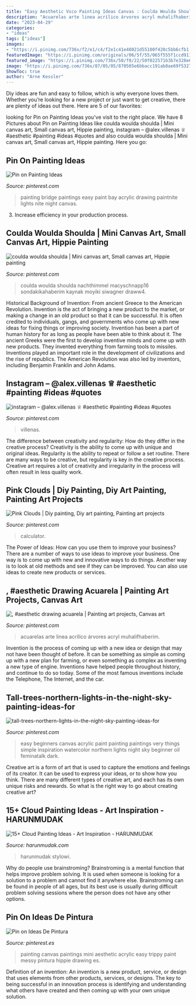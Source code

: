 ```yaml
---
title: "Easy Aesthetic Vsco Painting Ideas Canvas : Coulda Woulda Shoulda Nachthimmel Macyschnapp16 Sondakikahaberim Kaynak Moyiki Siwagner Draww4"
description: "Acuarelas arte linea acrílico árvores acryl muhalifhaberim"
date: "2023-04-29"
categories:
- "ideas"
tags: ["ideas"]
images:
- "https://i.pinimg.com/736x/f2/e1/c4/f2e1c41e48021d55100f420c5bb6cfb1.jpg"
featuredImage: "https://i.pinimg.com/originals/06/5f/55/065f555f1ccd911593dae5a95b2f0eb6.jpg"
featured_image: "https://i.pinimg.com/736x/50/f0/22/50f022571b3b7e328e684abcc71cc698.jpg"
image: "https://i.pinimg.com/736x/87/05/05/870505e6bbacc191ab8ae69f532763f6.jpg"
ShowToc: true
author: "Arne Kessler"
---
```



Diy ideas are fun and easy to follow, which is why everyone loves them. Whether you’re looking for a new project or just want to get creative, there are plenty of ideas out there. Here are 5 of our favorites: 

	

		
looking for Pin on Painting Ideas you've visit to the right place. We have 8 Pictures about Pin on Painting Ideas like coulda woulda shoulda | Mini canvas art, Small canvas art, Hippie painting, instagram – @alex.villenas ♕ #aesthetic #painting #ideas #quotes and also coulda woulda shoulda | Mini canvas art, Small canvas art, Hippie painting. Here you go:
		
    
## Pin On Painting Ideas

<img loading=lazy src="https://i.pinimg.com/736x/91/a5/07/91a5071336f68070dcd426403c47268c--soft-pastel-art-easy-easy-paintings.jpg" onerror="this.onerror=null;this.src='https://tse3.mm.bing.net/th?id=OIP.9AHMz237LTJYPrZKXU1yBwHaF0&amp;pid=15.1';" alt="Pin on Painting Ideas">

_Source: pinterest.com_

>painting bridge paintings easy paint bay acrylic drawing paintnite lights nite night canvas. 

	

3. Increase efficiency in your production process.

    
## Coulda Woulda Shoulda | Mini Canvas Art, Small Canvas Art, Hippie Painting

<img loading=lazy src="https://i.pinimg.com/736x/f2/e1/c4/f2e1c41e48021d55100f420c5bb6cfb1.jpg" onerror="this.onerror=null;this.src='https://tse3.mm.bing.net/th?id=OIP.v5eEBb7NRP6pgiDdtQhzKgHaNK&amp;pid=15.1';" alt="coulda woulda shoulda | Mini canvas art, Small canvas art, Hippie painting">

_Source: pinterest.com_

>coulda woulda shoulda nachthimmel macyschnapp16 sondakikahaberim kaynak moyiki siwagner draww4. 

	

Historical Background of Invention: From ancient Greece to the American Revolution.
Invention is the act of bringing a new product to the market, or making a change in an old product so that it can be successful. It is often credited to individuals, gangs, and governments who come up with new ideas for fixing things or improving society. Invention has been a part of human history for as long as people have been able to think about it. The ancient Greeks were the first to develop inventive minds and come up with new products. They invented everything from farming tools to missiles. Inventions played an important role in the development of civilizations and the rise of republics. The American Revolution was also led by inventors, including Benjamin Franklin and John Adams.

    
## Instagram – @alex.villenas ♕ #aesthetic #painting #ideas #quotes

<img loading=lazy src="https://i.pinimg.com/736x/92/83/a5/9283a5271a94d69bd30097a7c5d13912.jpg" onerror="this.onerror=null;this.src='https://tse1.mm.bing.net/th?id=OIP.teXCjL5bim5iS2xvNn72vwHaNK&amp;pid=15.1';" alt="instagram – @alex.villenas ♕ #aesthetic #painting #ideas #quotes">

_Source: pinterest.com_

>villenas. 

	

The difference between creativity and regularity: How do they differ in the creative process?
Creativity is the ability to come up with unique and original ideas. Regularity is the ability to repeat or follow a set routine. There are many ways to be creative, but regularity is key in the creative process. Creative art requires a lot of creativity and irregularity in the process will often result in less quality work.

    
## Pink Clouds | Diy Painting, Diy Art Painting, Painting Art Projects

<img loading=lazy src="https://i.pinimg.com/736x/da/97/91/da979122e202903f664a2bea5401d532.jpg" onerror="this.onerror=null;this.src='https://tse4.mm.bing.net/th?id=OIP.lO4tI2wB1zWOM2J3YHUFcgHaJ3&amp;pid=15.1';" alt="Pink Clouds | Diy painting, Diy art painting, Painting art projects">

_Source: pinterest.com_

>calculator. 

	

The Power of Ideas: How can you use them to improve your business?
There are a number of ways to use ideas to improve your business. One way is to come up with new and innovative ways to do things. Another way is to look at old methods and see if they can be improved. You can also use ideas to create new products or services.

    
## , #aesthetic Drawing Acuarela | Painting Art Projects, Canvas Art

<img loading=lazy src="https://i.pinimg.com/736x/50/f0/22/50f022571b3b7e328e684abcc71cc698.jpg" onerror="this.onerror=null;this.src='https://tse1.mm.bing.net/th?id=OIP.4vY6VFZvY39aIueh_cxd5gHaHc&amp;pid=15.1';" alt=", #aesthetic drawing acuarela | Painting art projects, Canvas art">

_Source: pinterest.com_

>acuarelas arte linea acrílico árvores acryl muhalifhaberim. 

	

Invention is the process of coming up with a new idea or design that may not have been thought of before. It can be something as simple as coming up with a new plan for farming, or even something as complex as inventing a new type of engine. Inventions have helped people throughout history, and continue to do so today. Some of the most famous inventions include the Telephone, The Internet, and the car.

    
## Tall-trees-northern-lights-in-the-night-sky-painting-ideas-for

<img loading=lazy src="https://i.pinimg.com/originals/06/5f/55/065f555f1ccd911593dae5a95b2f0eb6.jpg" onerror="this.onerror=null;this.src='https://tse3.mm.bing.net/th?id=OIP.DC_mVFfCQW-OYzlcigJbSQHaJ4&amp;pid=15.1';" alt="tall-trees-northern-lights-in-the-night-sky-painting-ideas-for">

_Source: pinterest.com_

>easy beginners canvas acrylic paint painting paintings very things simple inspiration watercolor northern lights night sky beginner oil feminatalk dark. 

	

Creative art is a form of art that is used to capture the emotions and feelings of its creator. It can be used to express your ideas, or to show how you think. There are many different types of creative art, and each has its own unique risks and rewards. So what is the right way to go about creating creative art?

    
## 15+ Cloud Painting Ideas - Art Inspiration - HARUNMUDAK

<img loading=lazy src="https://harunmudak.com/wp-content/uploads/2020/07/andrew-panchenko-back-768x1024.jpg" onerror="this.onerror=null;this.src='https://tse3.mm.bing.net/th?id=OIP.rRs29VIcAwbazRTwx-5jhwHaJ4&amp;pid=15.1';" alt="15+ Cloud Painting Ideas - Art Inspiration - HARUNMUDAK">

_Source: harunmudak.com_

>harunmudak stylowi. 

	

Why do people use brainstroming?
Brainstroming is a mental function that helps improve problem solving. It is used when someone is looking for a solution to a problem and cannot find it anywhere else. Brainstroming can be found in people of all ages, but its best use is usually during difficult problem solving sessions where the person does not have any other options.

    
## Pin On Ideas De Pintura

<img loading=lazy src="https://i.pinimg.com/736x/87/05/05/870505e6bbacc191ab8ae69f532763f6.jpg" onerror="this.onerror=null;this.src='https://tse1.mm.bing.net/th?id=OIP.F9xUTc-SKpu2RX65IJvIXwHaJ3&amp;pid=15.1';" alt="Pin on Ideas De Pintura">

_Source: pinterest.es_

>painting canvas paintings mini aesthetic acrylic easy trippy paint messy pintura hippie drawing es. 

	

Definition of an invention:
An invention is a new product, service, or design that uses elements from other products, services, or designs. The key to being successful in an innovation process is identifying and understanding what others have created and then coming up with your own unique solution.

